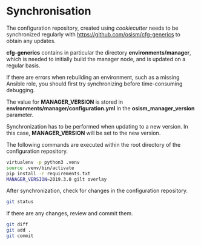 # Synchronisation

The configuration repository, created using *cookiecutter* needs to be synchronized regularly with
<https://github.com/osism/cfg-generics> to obtain any updates.

**cfg-generics** contains in particular the directory **environments/manager**, which is needed to initially build the manager
node, and is updated on a regular basis.

If there are errors when rebuilding an environment, such as a missing Ansible role, you should first try synchronizing before
time-consuming debugging.

The value for **MANAGER_VERSION** is stored in **environments/manager/configuration.yml** in the **osism_manager_version**
parameter.

Synchronization has to be performed when updating to a new version. In this case, **MANAGER_VERSION** will be set to the new
version.

The following commands are executed within the root directory of the configuration repository.

```sh
virtualenv -p python3 .venv
source .venv/bin/activate
pip install -r requirements.txt
MANAGER_VERSION=2019.3.0 gilt overlay
```

After synchronization, check for changes in the configuration repository.

```sh
git status
```

If there are any changes, review and commit them.

```sh
git diff
git add .
git commit
```
